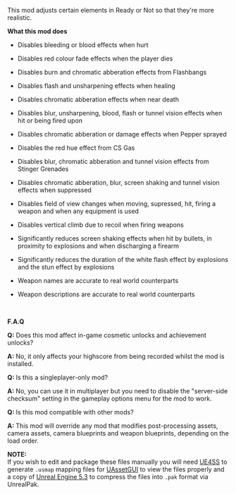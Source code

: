 This mod adjusts certain elements in Ready or Not so that they're more realistic.

**What this mod does**

- Disables bleeding or blood effects when hurt

- Disables red colour fade effects when the player dies

- Disables burn and chromatic abberation effects from Flashbangs

- Disables flash and unsharpening effects when healing

- Disables chromatic abberation effects when near death

- Disables blur, unsharpening, blood, flash or tunnel vision effects when hit or being fired upon

- Disables chromatic abberation or damage effects when Pepper sprayed

- Disables the red hue effect from CS Gas

- Disables blur, chromatic abberation and tunnel vision effects from Stinger Grenades

- Disables chromatic abberation, blur, screen shaking and tunnel vision effects when suppressed

- Disables field of view changes when moving, supressed, hit, firing a weapon and when any equipment is used

- Disables vertical climb due to recoil when firing weapons

- Significantly reduces screen shaking effects when hit by bullets, in proximity to explosions and when discharging a firearm

- Significantly reduces the duration of the white flash effect by explosions and the stun effect by explosions

- Weapon names are accurate to real world counterparts
  
- Weapon descriptions are accurate to real world counterparts

<br/>

**F.A.Q**

**Q:** Does this mod affect in-game cosmetic unlocks and achievement unlocks?

**A:** No, it only affects your highscore from being recorded whilst the mod is installed.

**Q:** Is this a singleplayer-only mod?

**A:** No, you can use it in multiplayer but you need to disable the "server-side checksum" setting in the gameplay options menu for the mod to work.

**Q:** Is this mod compatible with other mods?

**A:** This mod will override any mod that modifies post-processing assets, camera assets, camera blueprints and weapon blueprints, depending on the load order.

**NOTE:**
<br/>
If you wish to edit and package these files manually you will need [UE4SS](https://github.com/UE4SS-RE/RE-UE4SS/tree/main) to generate `.usmap` mapping files for [UAssetGUI](https://github.com/atenfyr/UAssetGUI) to view the files properly and a copy of [Unreal Engine 5.3](https://github.com/EpicGames/UnrealEngine/tree/5.3) to compress the files into `.pak` format via UnrealPak.
